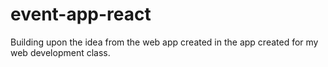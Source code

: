 # event-app-react
Building upon the idea from the web app created in the app created for my web development class.
